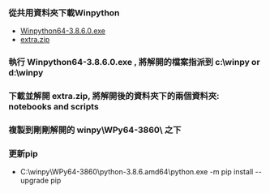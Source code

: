 
### 從共用資料夾下載Winpython
* [Winpython64-3.8.6.0.exe]()
* [extra.zip]()
### 執行 Winpython64-3.8.6.0.exe , 將解開的檔案指派到 c:\winpy or d:\winpy
### 下載並解開 extra.zip, 將解開後的資料夾下的兩個資料夾: notebooks and scripts 
###  複製到剛剛解開的 winpy\WPy64-3860\ 之下
### 更新pip
* C:\winpy\WPy64-3860\python-3.8.6.amd64\python.exe -m pip install --upgrade pip
